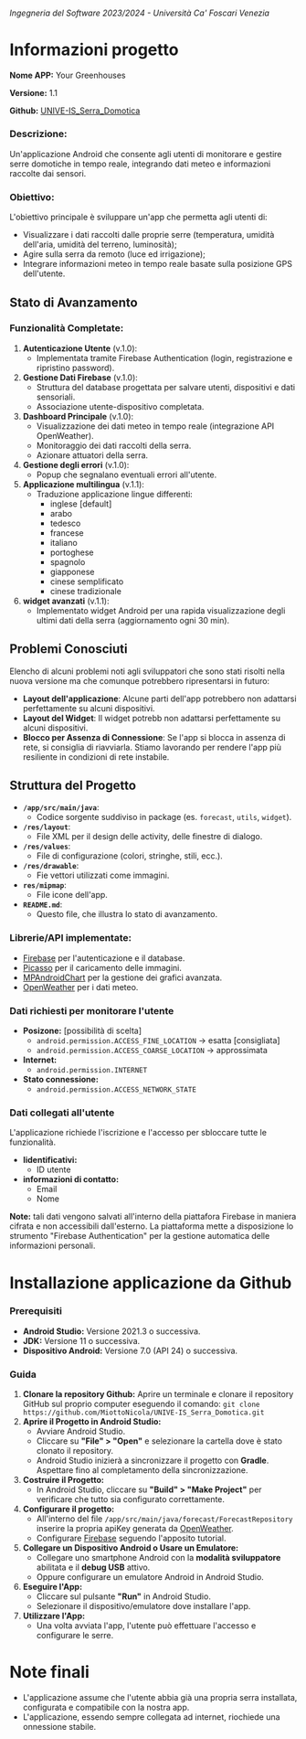 ###### Ingegneria del Software 2023/2024 - Università Ca' Foscari Venezia
# Informazioni progetto
**Nome APP:** Your Greenhouses

**Versione:** 1.1 

**Github:** [UNIVE-IS_Serra_Domotica](https://github.com/MiottoNicola/UNIVE-IS_Serra_Domotica)

### Descrizione:
Un'applicazione Android che consente agli utenti di monitorare e gestire serre domotiche in tempo reale, integrando dati meteo e informazioni raccolte dai sensori.

### Obiettivo:
L'obiettivo principale è sviluppare un'app che permetta agli utenti di:
  - Visualizzare i dati raccolti dalle proprie serre (temperatura, umidità dell'aria, umidità del terreno, luminosità);
  - Agire sulla serra da remoto (luce ed irrigazione);
  - Integrare informazioni meteo in tempo reale basate sulla posizione GPS dell'utente.

## Stato di Avanzamento
### Funzionalità Completate:
1. **Autenticazione Utente** (v.1.0):
   - Implementata tramite Firebase Authentication (login, registrazione e ripristino password).
2. **Gestione Dati Firebase** (v.1.0):
   - Struttura del database progettata per salvare utenti, dispositivi e dati sensoriali.
   - Associazione utente-dispositivo completata.
3. **Dashboard Principale** (v.1.0):
   - Visualizzazione dei dati meteo in tempo reale (integrazione API OpenWeather).
   - Monitoraggio dei dati raccolti della serra.
   - Azionare attuatori della serra.
4. **Gestione degli errori** (v.1.0):
   - Popup che segnalano eventuali errori all'utente.
5. **Applicazione multilingua** (v.1.1):
    - Traduzione applicazione lingue differenti: 
      * inglese [default]
      * arabo
      * tedesco
      * francese
      * italiano
      * portoghese
      * spagnolo
      * giapponese
      * cinese semplificato
      * cinese tradizionale
6. **widget avanzati** (v.1.1):
      - Implementato widget Android per una rapida visualizzazione degli ultimi dati della serra (aggiornamento ogni 30 min).

## Problemi Conosciuti
Elencho di alcuni problemi noti agli sviluppatori che sono stati risolti nella nuova versione ma che comunque potrebbero ripresentarsi in futuro:
  - **Layout dell'applicazione**: Alcune parti dell'app potrebbero non adattarsi perfettamente su alcuni dispositivi.
  - **Layout del Widget**: Il widget potrebb non adattarsi perfettamente su alcuni dispositivi. 
  - **Blocco per Assenza di Connessione**: Se l'app si blocca in assenza di rete, si consiglia di riavviarla. Stiamo lavorando per rendere l'app più resiliente in condizioni di rete instabile.

## Struttura del Progetto
- **`/app/src/main/java`**:
  - Codice sorgente suddiviso in package (es. `forecast`, `utils`, `widget`).
- **`/res/layout`**:
  - File XML per il design delle activity, delle finestre di dialogo.
- **`/res/values`**:
  - File di configurazione (colori, stringhe, stili, ecc.).
- **`/res/drawable`**:
    - Fie vettori utilizzati come immagini.
- **`res/mipmap`**:
    - File icone dell'app.
- **`README.md`**:
  - Questo file, che illustra lo stato di avanzamento.

### Librerie/API implementate:
- [Firebase](https://firebase.google.com/) per l'autenticazione e il database.
- [Picasso](https://square.github.io/picasso/) per il caricamento delle immagini.
- [MPAndroidChart](https://github.com/PhilJay/MPAndroidChart) per la gestione dei grafici avanzata.
- [OpenWeather](https://openweathermap.org/) per i dati meteo.

### Dati richiesti per monitorare l'utente
* **Posizone:** [possibilità di scelta]
  * `android.permission.ACCESS_FINE_LOCATION` -> esatta [consigliata]
  * `android.permission.ACCESS_COARSE_LOCATION` -> approssimata
* **Internet:**
  * `android.permission.INTERNET`
* **Stato connessione:**
  * `android.permission.ACCESS_NETWORK_STATE`

### Dati collegati all'utente
L'applicazione richiede l'iscrizione e l'accesso per sbloccare tutte le funzionalità. 
* **Iidentificativi:**
  * ID utente
* **informazioni di contatto:**
  * Email
  * Nome

**Note:** tali dati vengono salvati all'interno della piattafora Firebase in maniera cifrata e non accessibili dall'esterno. La piattaforma mette a disposizione lo strumento "Firebase Authentication" per la gestione automatica delle informazioni personali.

# Installazione applicazione da Github

### Prerequisiti
- **Android Studio:** Versione 2021.3 o successiva.
- **JDK:** Versione 11 o successiva.
- **Dispositivo Android:** Versione 7.0 (API 24) o successiva.

### Guida
1.  **Clonare la repository Github:**
  Aprire un terminale e clonare il repository GitHub sul proprio computer eseguendo il comando: 
`git clone https://github.com/MiottoNicola/UNIVE-IS_Serra_Domotica.git`
2. **Aprire il Progetto in Android Studio:**
    * Avviare Android Studio.
    * Cliccare su **"File" > "Open"** e selezionare la cartella dove è stato clonato il repository.
    * Android Studio inizierà a sincronizzare il progetto con **Gradle**. Aspettare fino al completamento della sincronizzazione.
3. **Costruire il Progetto:**
    * In Android Studio, cliccare su **"Build" > "Make Project"** per verificare che tutto sia configurato correttamente.
4. **Configurare il progetto:**
    * All'interno del file `/app/src/main/java/forecast/ForecastRepository` inserire la propria apiKey generata da [OpenWeather](https://openweathermap.org/).
    * Configurare [Firebase](https://firebase.google.com/) seguendo l'apposito tutorial.
4. **Collegare un Dispositivo Android o Usare un Emulatore:**
    * Collegare uno smartphone Android con la **modalità sviluppatore** abilitata e il **debug USB** attivo.
    * Oppure configurare un emulatore Android in Android Studio.
5. **Eseguire l'App:**
    * Cliccare sul pulsante **"Run"** in Android Studio.
    * Selezionare il dispositivo/emulatore dove installare l'app.
6. **Utilizzare l'App:**
    * Una volta avviata l'app, l'utente può effettuare l'accesso e configurare le serre.

# Note finali
- L'applicazione assume che l'utente abbia già una propria serra installata, configurata e compatibile con la nostra app.
- L'applicazione, essendo sempre collegata ad internet, riochiede una onnessione stabile.
